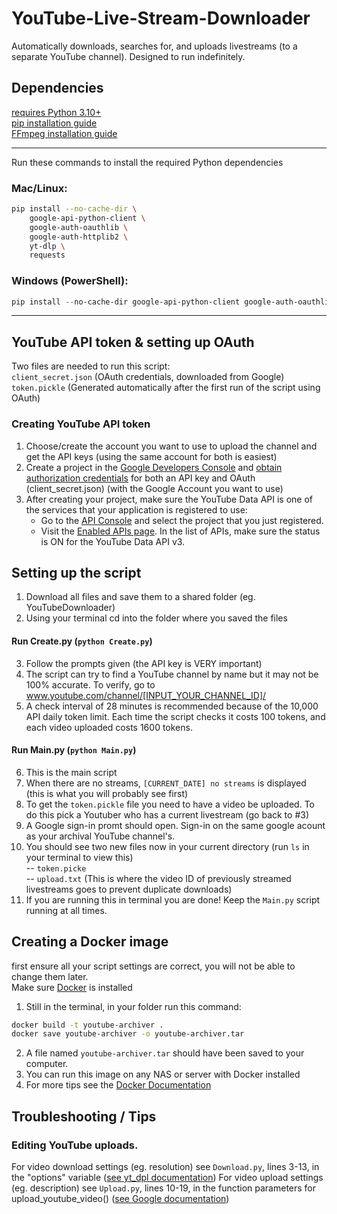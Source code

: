 # YouTube-Live-Stream-Downloader
Automatically downloads, searches for, and uploads livestreams (to a separate YouTube channel). Designed to run indefinitely.
## Dependencies
[requires Python 3.10+](https://wiki.python.org/moin/BeginnersGuide/Download)  
[pip installation guide](https://pip.pypa.io/en/stable/installation/)  
[FFmpeg installation guide](https://ffmpeg.org/download.html)  
___
Run these commands to install the required Python dependencies
### Mac/Linux:
```bash
pip install --no-cache-dir \
    google-api-python-client \
    google-auth-oauthlib \
    google-auth-httplib2 \
    yt-dlp \
    requests
```
### Windows (PowerShell):
```powershell 
pip install --no-cache-dir google-api-python-client google-auth-oauthlib google-auth-httplib2 yt-dlp requests
```
___
## YouTube API token & setting up OAuth
Two files are needed to run this script:  
`client_secret.json` (OAuth credentials, downloaded from Google)  
`token.pickle` (Generated automatically after the first run of the script using OAuth)
### Creating YouTube API token
1. Choose/create the account you want to use to upload the channel and get the API keys (using the same account for both is easiest)
2. Create a project in the [Google Developers Console](https://console.cloud.google.com/apis/dashboard) and [obtain authorization credentials](https://developers.google.com/youtube/registering_an_application) for both an API key and OAuth (client_secret.json) (with the Google Account you want to use)
3. After creating your project, make sure the YouTube Data API is one of the services that your application is registered to use:  
    - Go to the [API Console](https://console.cloud.google.com/) and select the project that you just registered.  
    - Visit the [Enabled APIs page](https://console.cloud.google.com/apis/enabled). In the list of APIs, make sure the status is ON for the YouTube Data API v3.
## Setting up the script
1. Download all files and save them to a shared folder (eg. YouTubeDownloader)
2. Using your terminal cd into the folder where you saved the files
#### Run Create.py (`python Create.py`)
3. Follow the prompts given (the API key is VERY important)
4. The script can try to find a YouTube channel by name but it may not be 100% accurate. To verify, go to www.youtube.com/channel/[INPUT_YOUR_CHANNEL_ID]/
5. A check interval of 28 minutes is recommended because of the 10,000 API daily token limit. Each time the script checks it costs 100 tokens, and each video uploaded costs 1600 tokens.
#### Run Main.py (`python Main.py`)
6. This is the main script
7. When there are no streams, `[CURRENT_DATE] no streams` is displayed (this is what you will probably see first)
8. To get the `token.pickle` file you need to have a video be uploaded. To do this pick a Youtuber who has a current livestream (go back to #3)
9. A Google sign-in promt should open. Sign-in on the same google acount as your archival YouTube channel's.
10. You should see two new files now in your current directory (run `ls` in your terminal to view this)  
    -- `token.picke`  
    -- `upload.txt` (This is where the video ID of previously streamed livestreams goes to prevent duplicate downloads)  
11. If you are running this in terminal you are done! Keep the `Main.py` script running at all times.
## Creating a Docker image
first ensure all your script settings are correct, you will not be able to change them later.  
Make sure [Docker](https://docs.docker.com/desktop/) is installed 
1. Still in the terminal, in your folder run this command:
```bash
docker build -t youtube-archiver .
docker save youtube-archiver -o youtube-archiver.tar    
   ```
2. A file named `youtube-archiver.tar` should have been saved to your computer.
3. You can run this image on any NAS or server with Docker installed
4. For more tips see the [Docker Documentation](https://docs.docker.com/)
## Troubleshooting / Tips
### Editing YouTube uploads.
For video download settings (eg. resolution) see `Download.py`, lines 3-13, in the "options" variable ([see yt_dpl documentation](https://github.com/yt-dlp/yt-dlp?tab=readme-ov-file#usage-and-options))
For video upload settings (eg. description) see `Upload.py`, lines 10-19, in the  function parameters for upload_youtube_video() ([see Google documentation](https://developers.google.com/youtube/v3/docs/videos/insert))
